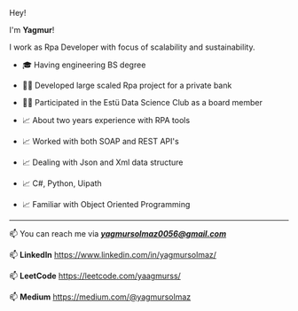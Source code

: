 Hey!

I'm **Yagmur**!

I work as Rpa Developer with focus of scalability and sustainability.

- 🎓 Having engineering BS degree
- 👨‍🏫 Developed large scaled Rpa project for a private bank
- 👨‍🏫 Participated in the Estü Data Science Club as a board member 

- 📈 About two years experience with RPA tools
- 📈 Worked with both SOAP and REST API's
- 📈 Dealing with Json and Xml data structure 
- 📈 C#, Python, Uipath 
- 📈 Familiar with Object Oriented Programming

---

📫 You can reach me via ***yagmursolmaz0056@gmail.com***

📫 **LinkedIn** https://www.linkedin.com/in/yagmursolmaz/ 

📫 **LeetCode**  https://leetcode.com/yaagmurss/

📫 **Medium** https://medium.com/@yagmursolmaz
